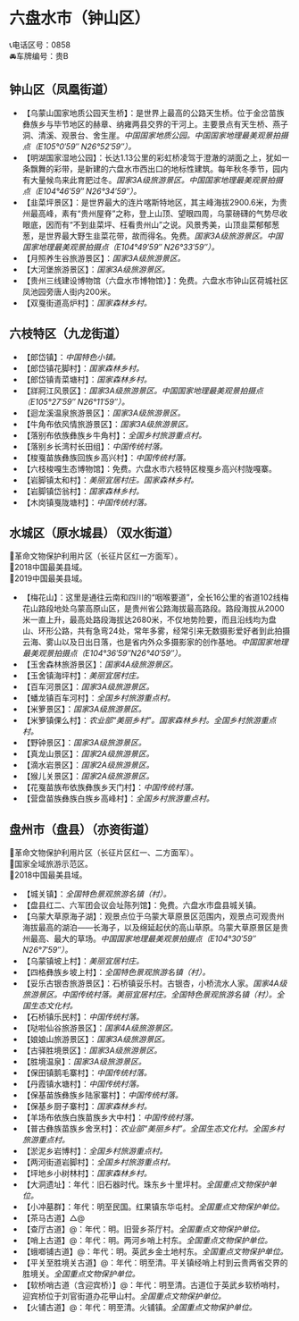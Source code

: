 # 六盘水市（钟山区）  
📞电话区号：0858  
🚘车牌编号：贵B  

## 钟山区（凤凰街道）  
* 【乌蒙山国家地质公园天生桥】：是世界上最高的公路天生桥。位于金岔苗族彝族乡与毕节地区的赫章、纳雍两县交界的干河上。主要景点有天生桥、燕子洞、清溪、观景台、舍生崖。*中国国家地质公园。中国国家地理最美观景拍摄点（E105°0′59″ N26°52′59″）。*  
* 【明湖国家湿地公园】：长达1.13公里的彩虹桥凌驾于澄澈的湖面之上，犹如一条飘舞的彩带，是新建的六盘水市西出口的地标性建筑。每年秋冬季节，园内有大量候鸟来此育肥过冬。*国家3A级旅游景区。中国国家地理最美观景拍摄点（E104°46′59″ N26°34′59″）。*  
* 【韭菜坪景区】：是世界最大的连片喀斯特地区，其主峰海拔2900.6米，为贵州最高峰，素有“贵州屋脊”之称，登上山顶、望眼四周，乌蒙磅礴的气势尽收眼底，因而有“不到韭菜坪、枉看贵州山”之说。风景秀美，山顶韭菜郁郁葱葱，是世界最大野生韭菜花带，故而得名。免费。*国家3A级旅游景区。中国国家地理最美观景拍摄点（E104°49′59″ N26°33′59″）。*  
* 【月照养生谷旅游景区】：*国家3A级旅游景区。*  
* 【大河堡旅游景区】：*国家3A级旅游景区。*  
* 【贵州三线建设博物馆（六盘水市博物馆）】：免费。六盘水市钟山区荷城社区凤池园旁唐人街内200米。   
* 【双戛街道高炉村】：*国家森林乡村。*  

## 六枝特区（九龙街道）  
* 【郎岱镇】：*中国特色小镇。*  
* 【郎岱镇花脚村】：*国家森林乡村。*  
* 【郎岱镇青菜塘村】：*国家森林乡村。*  
* 【牂牁江风景区】：*国家3A级旅游景区。中国国家地理最美观景拍摄点（E105°27′59″ N26°11′59″）。*   
* 【迴龙溪温泉旅游景区】：*国家3A级旅游景区。*  
* 【牛角布依风情旅游景区】：*国家3A级旅游景区。*  
* 【落别布依族彝族乡牛角村】：*全国乡村旅游重点村。*  
* 【落别乡长湾村长田组】：*中国传统村落。*  
* 【梭戛苗族彝族回族乡高兴村】：*中国传统村落。*  
* 【六枝梭嘎生态博物馆】：免费。六盘水市六枝特区梭戛乡高兴村陇嘎寨。   
* 【岩脚镇太和村】：*美丽宜居村庄。国家森林乡村。*  
* 【岩脚镇岱翁村】：*国家森林乡村。*  
* 【木岗镇戛陇塘村】：*中国传统村落。*  

## 水城区（原水城县）（双水街道）  
🚩革命文物保护利用片区（长征片区红一方面军）。   
🏅2018中国最美县域。   
🏅2019中国最美县域。   
* 【梅花山】：这里是通往云南和四川的“咽喉要道”，全长16公里的省道102线梅花山路段地处乌蒙高原山区，是贵州省公路海拔最高路段。路段海拔从2000米一直上升，最高处路段海拔达2680米，不仅地势险要，而且沿线均为盘山、环形公路，共有急弯24处，常年多雾，经常引来无数摄影爱好者到此拍摄云海、雾山以及日出日落，也是省内外众多摄影家的创作基地。*中国国家地理最美观景拍摄点（E104°36′59″N26°40′59″）。*  
* 【玉舍森林旅游景区】：*国家4A级旅游景区。*  
* 【玉舍镇海坪村】：*美丽宜居村庄。*  
* 【百车河景区】：*国家3A级旅游景区。*  
* 【蟠龙镇百车河村】：*全国乡村旅游重点村。*  
* 【米箩景区】：*国家3A级旅游景区。*  
* 【米箩镇倮么村】：*农业部“美丽乡村”。国家森林乡村。全国乡村旅游重点村。*  
* 【野钟景区】：*国家3A级旅游景区。*  
* 【真龙山景区】：*国家2A级旅游景区。*  
* 【滴水岩景区】：*国家2A级旅游景区。*  
* 【猴儿关景区】：*国家2A级旅游景区。*  
* 【花戛苗族布依族彝族乡天门村】：*中国传统村落。*  
* 【营盘苗族彝族白族乡高峰村】：*全国乡村旅游重点村。*  

## 盘州市（盘县）（亦资街道）  
🚩革命文物保护利用片区（长征片区红一、二方面军）。   
🚩国家全域旅游示范区。   
🏅2018中国最美县域。   
* 【城关镇】：*全国特色景观旅游名镇（村）。*  
* 【盘县红二、六军团会议会址陈列馆】：免费。六盘水市盘县城关镇。   
* 【乌蒙大草原海子湖】：观景点位于乌蒙大草原景区范围内，观景点可观贵州海拔最高的湖泊——长海子，以及绵延起伏的高山草原。乌蒙大草原景区是贵州最高、最大的草场。*中国国家地理最美观景拍摄点（E104°30′59″ N26°7′59″）。*  
* 【乌蒙镇坡上村】：*美丽宜居村庄。*  
* 【四格彝族乡坡上村】：*全国特色景观旅游名镇（村）。*  
* 【妥乐古银杏旅游景区】：石桥镇妥乐村。古银杏，小桥流水人家。*国家4A级旅游景区。中国传统村落。美丽宜居村庄。全国特色景观旅游名镇（村）。全国生态文化村。*  
* 【石桥镇乐民村】：*中国传统村落。*  
* 【哒啦仙谷旅游景区】：*国家4A级旅游景区。*  
* 【娘娘山旅游景区】：*国家3A级旅游景区。*  
* 【古驿胜境景区】：*国家3A级旅游景区。*  
* 【胜境温泉】：*国家3A级旅游景区。*  
* 【保田镇鹅毛寨村】：*中国传统村落。*  
* 【丹霞镇水塘村】：*中国传统村落。*  
* 【保基苗族彝族乡陆家寨村】：*中国传统村落。*  
* 【保基乡厨子寨村】：*国家森林乡村。*  
* 【羊场布依族白族苗族乡大中村】：*中国传统村落。*  
* 【普古彝族苗族乡舍烹村】：*农业部“美丽乡村”。全国生态文化村。全国乡村旅游重点村。*  
* 【淤泥乡岩博村】：*全国乡村旅游重点村。*  
* 【两河街道岩脚村】：*全国乡村旅游重点村。*  
* 【坪地乡小树林村】：*国家森林乡村。*  
* 【大洞遗址】：年代：旧石器时代。珠东乡十里坪村。*全国重点文物保护单位。*    
* 【小冲墓群】：年代：明至民国。红果镇东华屯村。*全国重点文物保护单位。*    
* 【茶马古道】△@ 
* 【查厅古道】@：年代：明。旧营乡茶厅村。*全国重点文物保护单位。*   
* 【哨上古道】@：年代：明。两河乡哨上村东。*全国重点文物保护单位。*   
* 【蛾啷铺古道】@：年代：明。英武乡金土地村东。*全国重点文物保护单位。*   
* 【平关至胜境关古道】@：年代：明至清。平关镇经哨上村到云贵两省交界的胜境关。*全国重点文物保护单位。*   
* 【软桥哨古道（含迎宾桥）】@：年代：明至清。古道位于英武乡软桥哨村，迎宾桥位于刘官街道办花甲山村。*全国重点文物保护单位。*   
* 【火铺古道】@：年代：明至清。火铺镇。*全国重点文物保护单位。*   